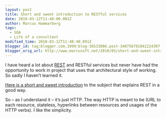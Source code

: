 ```yaml
---
layout: post
title: Short and sweet introduction to RESTful services
date: 2010-03-12T11:48:00.001Z
author: Marcus Hammarberg
tags:
  - SOA
  - Life of a consultant
modified_time: 2010-03-12T11:48:40.891Z
blogger_id: tag:blogger.com,1999:blog-36533086.post-340756781042224307
blogger_orig_url: http://www.marcusoft.net/2010/03/short-and-sweet-introduction-to-restful.html
---
```



I have heard a lot about
<a href="http://en.wikipedia.org/wiki/Representational_State_Transfer"
target="_blank">REST</a> and RESTful services but never have had the
opportunity to work in project that uses that architectural style of
working. So sadly I haven’t learned it.

<a href="http://www.xfront.com/REST-Web-Services.html"
target="_blank">Here is a short and sweet introduction</a> to the
subject that explains REST in a good way.

So – as I understand it – it’s just HTTP. The way HTTP is meant to be
(URL to each resource, stateless, hyperlinks between resources and
usages of the HTTP verbs). I like the simplicity.
